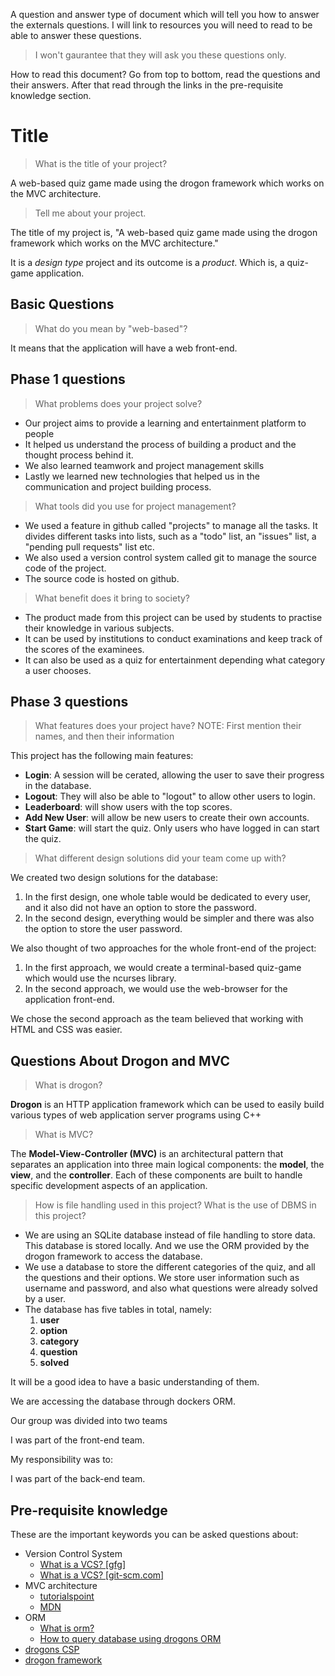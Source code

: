 A question and answer type of document which will tell you how to answer the externals questions. I will link to resources you will need to read to be able to answer these questions.

> I won't gaurantee that they will ask you these questions only.

How to read this document?
Go from top to bottom, read the questions and their answers.
After that read through the links in the pre-requisite knowledge section.

# Title 

> What is the title of your project?

A web-based quiz game made using the drogon framework which works on the MVC architecture.

> Tell me about your project.

The title of my project is, "A web-based quiz game made using the drogon framework which works on the MVC architecture."

It is a *design type* project and its outcome is a *product*. Which is, a quiz-game application.


## Basic Questions

> What do you mean by "web-based"?

It means that the application will have a web front-end.

## Phase 1 questions
> What problems does your project solve?

- Our project aims to provide a learning and entertainment platform to people
- It helped us understand the process of building a product and the thought process behind it.
- We also learned teamwork and project management skills
- Lastly we learned new technologies that helped us in the communication and project building process.

> What tools did you use for project management?

- We used a feature in github called "projects" to manage all the tasks. It divides different tasks into lists, such as a "todo" list, an "issues" list, a "pending pull requests" list etc.
- We also used a version control system called git to manage the source code of the project.
- The source code is hosted on github.

> What benefit does it bring to society?

- The product made from this project can be used by students to practise their knowledge in various subjects.
- It can be used by institutions to conduct examinations and keep track of the scores of the examinees.
- It can also be used as a quiz for entertainment depending what category a user chooses.

## Phase 3 questions

> What features does your project have?
> NOTE: First mention their names, and then their information

This project has the following main features:
- **Login**: A session will be cerated, allowing the user to save their progress in the database.
- **Logout**: They will also be able to "logout" to allow other users to login.
- **Leaderboard**: will show users with the top scores.
- **Add New User**: will allow be new users to create their own accounts.
- **Start Game**: will start the quiz. Only users who have logged in can start the quiz.
 
> What different design solutions did your team come up with?

We created two design solutions for the database:
1. In the first design, one whole table would be dedicated to every user, and it also did not have an option to store the password.
2. In the second design, everything would be simpler and there was also the option to store the user password.

We also thought of two approaches for the whole front-end of the project:
1. In the first approach, we would create a terminal-based quiz-game which would use the ncurses library.
2. In the second approach, we would use the web-browser for the application front-end.

We chose the second approach as the team believed that working with HTML and CSS was easier.


## Questions About Drogon and MVC

> What is drogon?

**Drogon** is an HTTP application framework which can be used to easily build various types of web application server programs using C++

> What is MVC?

The **Model-View-Controller (MVC)** is an architectural pattern that separates an application into three main logical components: the **model**, the **view**, and the **controller**. Each of these components are built to handle specific development aspects of an application.

> How is file handling used in this project?
> What is the use of DBMS in this project?

- We are using an SQLite database instead of file handling to store data. This database is stored locally. And we use the ORM provided by the drogon framework to access the database.
- We use a database to store the different categories of the quiz, and all the questions and their options. We store user information such as username and password, and also what questions were already solved by a user.
- The database has five tables in total, namely:
	1. **user**
	2. **option**
	3. **category**
	4. **question**
	5. **solved**






It will be a good idea to have a basic understanding of them.


We are accessing the database through dockers ORM.

Our group was divided into two teams 

I was part of the front-end team.

My responsibility was to:

I was part of the back-end team.

## Pre-requisite knowledge

These are the important keywords you can be asked questions about:

- Version Control System
	- [What is a VCS? [gfg]](https://www.geeksforgeeks.org/version-control-systems/)
	- [What is a VCS? [git-scm.com]](https://git-scm.com/book/en/v2/Getting-Started-About-Version-Control)
- MVC architecture
	- [tutorialspoint](https://www.tutorialspoint.com/mvc_framework/mvc_framework_introduction.htm)
	- [MDN](https://developer.mozilla.org/en-US/docs/Glossary/MVC)
- ORM
	- [What is orm?](https://stackoverflow.com/questions/1279613/what-is-an-orm-how-does-it-work-and-how-should-i-use-one)
	- [How to query database using drogons ORM](https://drogon.docsforge.com/master/database-general/database-orm/)
- [drogons CSP](https://drogon.docsforge.com/master/view/#drogons-csp)
- [drogon framework](https://drogon.docsforge.com/master/overview/)
